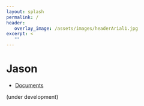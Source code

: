 ```yaml
---
layout: splash
permalink: /
header:
   overlay_image: /assets/images/headerArial1.jpg
excerpt: <
   "" 
---
```

# Jason

- [Documents](http://jason-lang.github.io/jason/doc/)

(under development)
